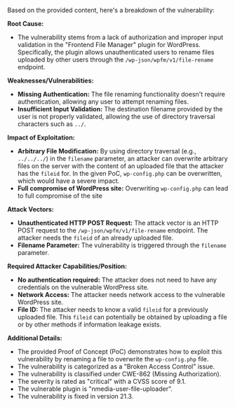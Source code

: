 Based on the provided content, here's a breakdown of the vulnerability:

**Root Cause:**

*   The vulnerability stems from a lack of authorization and improper input validation in the "Frontend File Manager" plugin for WordPress. Specifically, the plugin allows unauthenticated users to rename files uploaded by other users through the `/wp-json/wpfm/v1/file-rename` endpoint.

**Weaknesses/Vulnerabilities:**

*   **Missing Authentication:** The file renaming functionality doesn't require authentication, allowing any user to attempt renaming files.
*   **Insufficient Input Validation:** The destination filename provided by the user is not properly validated, allowing the use of directory traversal characters such as `../`.

**Impact of Exploitation:**

*   **Arbitrary File Modification:** By using directory traversal (e.g., `../../../`) in the `filename` parameter, an attacker can overwrite arbitrary files on the server with the content of an uploaded file that the attacker has the `fileid` for. In the given PoC, `wp-config.php` can be overwritten, which would have a severe impact.
*   **Full compromise of WordPress site:** Overwriting `wp-config.php` can lead to full compromise of the site

**Attack Vectors:**

*   **Unauthenticated HTTP POST Request:** The attack vector is an HTTP POST request to the `/wp-json/wpfm/v1/file-rename` endpoint. The attacker needs the `fileid` of an already uploaded file.
*   **Filename Parameter:** The vulnerability is triggered through the `filename` parameter.

**Required Attacker Capabilities/Position:**

*   **No authentication required:** The attacker does not need to have any credentials on the vulnerable WordPress site.
*   **Network Access:** The attacker needs network access to the vulnerable WordPress site.
*   **File ID:** The attacker needs to know a valid `fileid` for a previously uploaded file. This `fileid` can potentially be obtained by uploading a file or by other methods if information leakage exists.

**Additional Details:**

*   The provided Proof of Concept (PoC) demonstrates how to exploit this vulnerability by renaming a file to overwrite the `wp-config.php` file.
*   The vulnerability is categorized as a "Broken Access Control" issue.
*   The vulnerability is classified under CWE-862 (Missing Authorization).
*   The severity is rated as "critical" with a CVSS score of 9.1.
*   The vulnerable plugin is "nmedia-user-file-uploader".
*   The vulnerability is fixed in version 21.3.